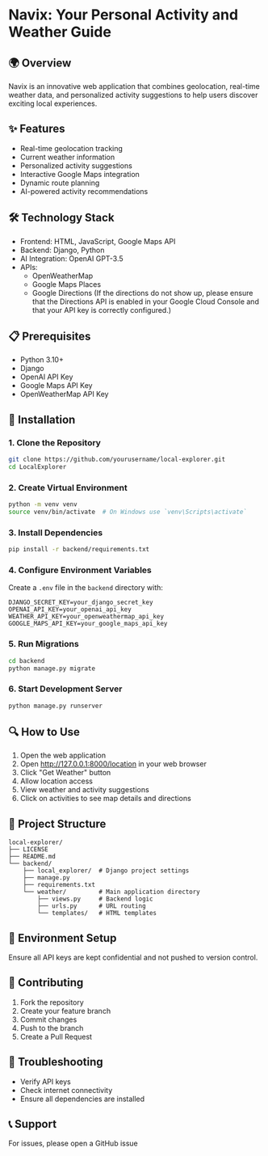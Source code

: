 # Navix: Your Personal Activity and Weather Guide

## 🌍 Overview
Navix is an innovative web application that combines geolocation, real-time weather data, and personalized activity suggestions to help users discover exciting local experiences.

## ✨ Features
- Real-time geolocation tracking
- Current weather information
- Personalized activity suggestions
- Interactive Google Maps integration
- Dynamic route planning
- AI-powered activity recommendations

## 🛠 Technology Stack
- Frontend: HTML, JavaScript, Google Maps API
- Backend: Django, Python
- AI Integration: OpenAI GPT-3.5
- APIs: 
  - OpenWeatherMap
  - Google Maps Places
  - Google Directions (If the directions do not show up, please ensure that the Directions API is enabled in your Google Cloud Console and that your API key is correctly configured.)

## 📋 Prerequisites
- Python 3.10+
- Django
- OpenAI API Key
- Google Maps API Key
- OpenWeatherMap API Key

## 🚀 Installation

### 1. Clone the Repository
```bash
git clone https://github.com/yourusername/local-explorer.git
cd LocalExplorer
```

### 2. Create Virtual Environment
```bash
python -m venv venv
source venv/bin/activate  # On Windows use `venv\Scripts\activate`
```

### 3. Install Dependencies
```bash
pip install -r backend/requirements.txt
```

### 4. Configure Environment Variables
Create a `.env` file in the `backend` directory with:
```
DJANGO_SECRET_KEY=your_django_secret_key
OPENAI_API_KEY=your_openai_api_key
WEATHER_API_KEY=your_openweathermap_api_key
GOOGLE_MAPS_API_KEY=your_google_maps_api_key
```

### 5. Run Migrations
```bash
cd backend
python manage.py migrate
```

### 6. Start Development Server
```bash
python manage.py runserver
```

## 🔍 How to Use
1. Open the web application
2. Open http://127.0.0.1:8000/location in your web browser
3. Click "Get Weather" button
4. Allow location access
5. View weather and activity suggestions
6. Click on activities to see map details and directions

## 📂 Project Structure
```
local-explorer/
├── LICENSE
├── README.md
└── backend/
    ├── local_explorer/  # Django project settings
    ├── manage.py
    ├── requirements.txt
    └── weather/         # Main application directory
        ├── views.py     # Backend logic
        ├── urls.py      # URL routing
        └── templates/   # HTML templates
```

## 🔐 Environment Setup
Ensure all API keys are kept confidential and not pushed to version control.

## 🤝 Contributing
1. Fork the repository
2. Create your feature branch
3. Commit changes
4. Push to the branch
5. Create a Pull Request

## 🐞 Troubleshooting
- Verify API keys
- Check internet connectivity
- Ensure all dependencies are installed

## 📞 Support
For issues, please open a GitHub issue 
